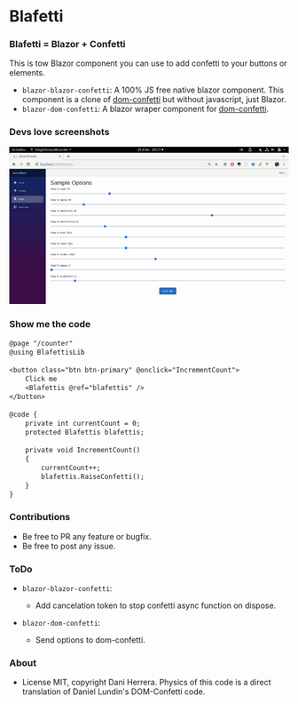# Blafetti

### Blafetti = Blazor + Confetti

This is tow Blazor component you can use to add confetti to your buttons or elements. 

* `blazor-blazor-confetti`: A 100% JS free native blazor component. This component is a clone of [dom-confetti](https://github.com/daniel-lundin/dom-confetti) but without javascript, just Blazor.
* `blazor-dom-confetti`: A blazor wraper component for [dom-confetti](https://github.com/daniel-lundin/dom-confetti).


### Devs love screenshots

![ScreenShot](./ScreenShot/i.gif)

### Show me the code

```razor
@page "/counter"
@using BlafettisLib

<button class="btn btn-primary" @onclick="IncrementCount">
    Click me
    <Blafettis @ref="blafettis" />
</button>

@code {
    private int currentCount = 0;
    protected Blafettis blafettis;

    private void IncrementCount()
    {
        currentCount++;
        blafettis.RaiseConfetti();
    }
}
```

### Contributions

* Be free to PR any feature or bugfix.
* Be free to post any issue.

### ToDo

* `blazor-blazor-confetti`:
  * Add cancelation token to stop confetti async function on dispose.

* `blazor-dom-confetti`:
  * Send options to dom-confetti.

### About

* License MIT, copyright Dani Herrera. Physics of this code is a direct translation of Daniel Lundin's DOM-Confetti code.


